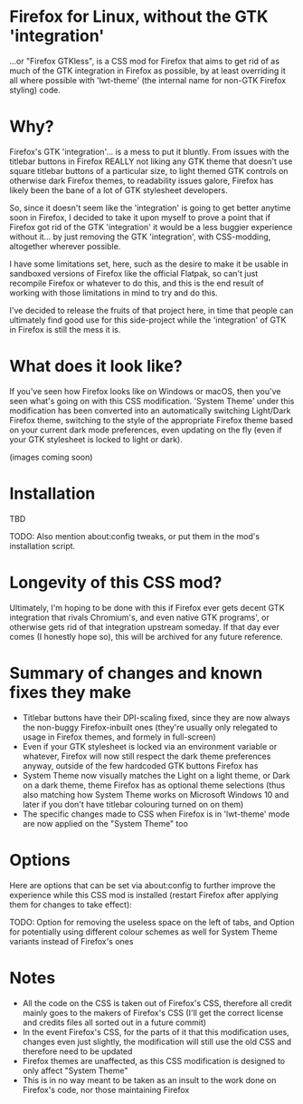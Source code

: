 # Firefox for Linux, without the GTK 'integration'
...or "Firefox GTKless", is a CSS mod for Firefox that aims to get rid of as much of the GTK integration in Firefox as possible, by at least overriding it all where possible with 'lwt-theme' (the internal name for non-GTK Firefox styling) code.

<h1>Why?</h1>

Firefox's GTK 'integration'... is a mess to put it bluntly. From issues with the titlebar buttons in Firefox REALLY not liking any GTK theme that doesn't use square titlebar buttons of a particular size, to light themed GTK controls on otherwise dark Firefox themes, to readability issues galore, Firefox has likely been the bane of a lot of GTK stylesheet developers.

So, since it doesn't seem like the 'integration' is going to get better anytime soon in Firefox, I decided to take it upon myself to prove a point that if Firefox got rid of the GTK 'integration' it would be a less buggier experience without it... by just removing the GTK 'integration', with CSS-modding, altogether wherever possible.

I have some limitations set, here, such as the desire to make it be usable in sandboxed versions of Firefox like the official Flatpak, so can't just recompile Firefox or whatever to do this, and this is the end result of working with those limitations in mind to try and do this.

I've decided to release the fruits of that project here, in time that people can ultimately find good use for this side-project while the 'integration' of GTK in Firefox is still the mess it is.

<h1>What does it look like?</h1>

If you've seen how Firefox looks like on Windows or macOS, then you've seen what's going on with this CSS modification. 'System Theme' under this modification has been converted into an automatically switching Light/Dark Firefox theme, switching to the style of the appropriate Firefox theme based on your current dark mode preferences, even updating on the fly (even if your GTK stylesheet is locked to light or dark).

(images coming soon)

<h1>Installation</h1>

TBD

TODO: Also mention about:config tweaks, or put them in the mod's installation script.

<h1>Longevity of this CSS mod?</h1>

Ultimately, I'm hoping to be done with this if Firefox ever gets decent GTK integration that rivals Chromium's, and even native GTK programs', or otherwise gets rid of that integration upstream someday. If that day ever comes (I honestly hope so), this will be archived for any future reference.

<h1>Summary of changes and known fixes they make</h1>

- Titlebar buttons have their DPI-scaling fixed, since they are now always the non-buggy Firefox-inbuilt ones (they're usually only relegated to usage in Firefox themes, and formely in full-screen)
- Even if your GTK stylesheet is locked via an environment variable or whatever, Firefox will now still respect the dark theme preferences anyway, outside of the few hardcoded GTK buttons Firefox has
- System Theme now visually matches the Light on a light theme, or Dark on a dark theme, theme Firefox has as optional theme selections (thus also matching how System Theme works on Microsoft Windows 10 and later if you don't have titlebar colouring turned on on them)
- The specific changes made to CSS when Firefox is in 'lwt-theme' mode are now applied on the "System Theme" too

<h1>Options</h1>

Here are options that can be set via about:config to further improve the experience while this CSS mod is installed (restart Firefox after applying them for changes to take effect):

TODO: Option for removing the useless space on the left of tabs, and Option for potentially using different colour schemes as well for System Theme variants instead of Firefox's ones

<h1>Notes</h1>

- All the code on the CSS is taken out of Firefox's CSS, therefore all credit mainly goes to the makers of Firefox's CSS (I'll get the correct license and credits files all sorted out in a future commit)
- In the event Firefox's CSS, for the parts of it that this modification uses, changes even just slightly, the modification will still use the old CSS and therefore need to be updated
- Firefox themes are unaffected, as this CSS modification is designed to only affect "System Theme"
- This is in no way meant to be taken as an insult to the work done on Firefox's code, nor those maintaining Firefox
